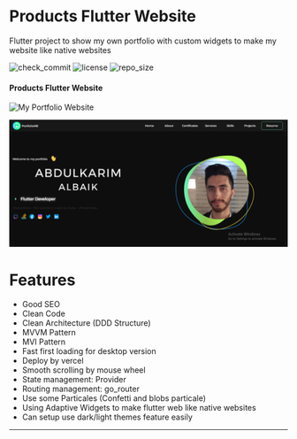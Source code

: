 # Products Flutter Website

Flutter project to show my own portfolio with custom widgets to make my website like native websites



![check_commit](https://img.shields.io/github/checks-status/ABDULKARIMALBAIK/portfolio_me_flutter_web_project/main?color=blue&label=check_commit&logo=github)
![license](https://img.shields.io/github/license/ABDULKARIMALBAIK/portfolio_me_flutter_web_project?color=yellow&label=license&logo=github&style=flat-square)
![repo_size](https://img.shields.io/github/languages/code-size/ABDULKARIMALBAIK/portfolio_me_flutter_web_project?color=red&label=repo_size&logo=github&style=flat-square)


#### Products Flutter Website
![My Portfolio Website](https://portfolio-iota-roan.vercel.app/)


<div align="center">
<img src="https://github.com/ABDULKARIMALBAIK/portfolio_me_flutter_web_project/raw/main/screenshots/portfolio1.png" alt="photo1"/>
</div>



# Features

- Good SEO
- Clean Code
- Clean Architecture (DDD Structure)
- MVVM Pattern
- MVI Pattern
- Fast first loading for desktop version
- Deploy by vercel 
- Smooth scrolling by mouse wheel
- State management: Provider
- Routing management: go_router
- Use some Particales (Confetti and blobs particale)
- Using Adaptive Widgets to make flutter web like native websites
- Can setup use dark/light themes feature easily

---
